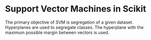 # Support Vector Machines in Scikit
The primary objective of SVM is segregation of a given dataset.
Hyperplanes are used to segregate classes. The hyperplane with the 
maximum possible margin between vectors is used.